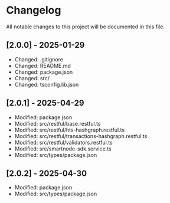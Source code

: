 # Changelog

All notable changes to this project will be documented in this file.


## [2.0.0] - 2025-01-29

- Changed: .gitignore
- Changed: README.md
- Changed: package.json
- Changed: src/
- Changed: tsconfig.lib.json

## [2.0.1] - 2025-04-29

- Modified: package.json
- Modified: src/restful/base.restful.ts
- Modified: src/restful/hts-hashgraph.restful.ts
- Modified: src/restful/transactions-hashgraph.restful.ts
- Modified: src/restful/validators.restful.ts
- Modified: src/smartnode-sdk.service.ts
- Modified: src/types/package.json

## [2.0.2] - 2025-04-30

- Modified: package.json
- Modified: src/types/package.json
